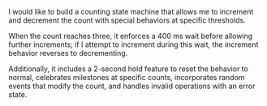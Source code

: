 I would like to build a counting state machine that allows me to
increment and decrement the count with special behaviors at
specific thresholds.

When the count reaches three, it enforces a 400 ms wait before
allowing further increments; if I attempt to increment during
this wait, the increment behavior reverses to decrementing.

Additionally, it includes a 2-second hold feature to reset the
behavior to normal, celebrates milestones at specific counts,
incorporates random events that modify the count, and handles
invalid operations with an error state.
